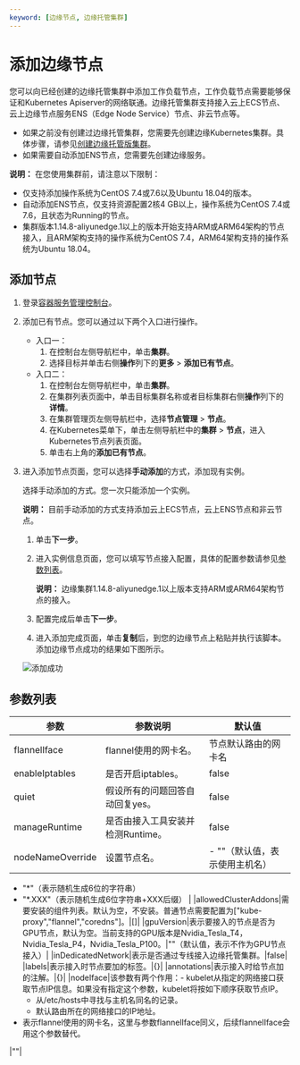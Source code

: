 ```yaml
---
keyword: [边缘节点, 边缘托管集群]
---
```


# 添加边缘节点

您可以向已经创建的边缘托管集群中添加工作负载节点，工作负载节点需要能够保证和Kubernetes Apiserver的网络联通。边缘托管集群支持接入云上ECS节点、云上边缘节点服务ENS（Edge Node Service）节点、非云节点等。

-   如果之前没有创建过边缘托管集群，您需要先创建边缘Kubernetes集群。具体步骤，请参见[创建边缘托管版集群](/intl.zh-CN/边缘容器服务ACK@Edge用户指南/边缘托管集群管理/创建边缘托管版集群.md)。
-   如果需要自动添加ENS节点，您需要先创建边缘服务。

**说明：** 在您使用集群前，请注意以下限制：

-   仅支持添加操作系统为CentOS 7.4或7.6以及Ubuntu 18.04的版本。
-   自动添加ENS节点，仅支持资源配置2核4 GB以上，操作系统为CentOS 7.4或7.6，且状态为Running的节点。
-   集群版本1.14.8-aliyunedge.1以上的版本开始支持ARM或ARM64架构的节点接入，且ARM架构支持的操作系统为CentOS 7.4，ARM64架构支持的操作系统为Ubuntu 18.04。

## 添加节点

1.  登录[容器服务管理控制台](https://cs.console.aliyun.com)。

2.  添加已有节点。您可以通过以下两个入口进行操作。

    -   入口一：
        1.  在控制台左侧导航栏中，单击**集群**。
        2.  选择目标并单击右侧**操作**列下的**更多** \> **添加已有节点**。
    -   入口二：
        1.  在控制台左侧导航栏中，单击**集群**。
        2.  在集群列表页面中，单击目标集群名称或者目标集群右侧**操作**列下的**详情**。
        3.  在集群管理页左侧导航栏中，选择**节点管理** \> **节点**。
        4.  在Kubernetes菜单下，单击左侧导航栏中的**集群** \> **节点**，进入Kubernetes节点列表页面。
        5.  单击右上角的**添加已有节点**。
3.  进入添加节点页面，您可以选择**手动添加**的方式，添加现有实例。

    选择手动添加的方式。您一次只能添加一个实例。

    **说明：** 目前手动添加的方式支持添加云上ECS节点，云上ENS节点和非云节点。

    1.  单击**下一步**。
    2.  进入实例信息页面，您可以填写节点接入配置，具体的配置参数请参见[参数列表](#section_640_7ra_xed)。

        **说明：** 边缘集群1.14.8-aliyunedge.1以上版本支持ARM或ARM64架构节点的接入。

    3.  配置完成后单击**下一步**。
    4.  进入添加完成页面，单击**复制**后，到您的边缘节点上粘贴并执行该脚本。
    添加边缘节点成功的结果如下图所示。

    ![添加成功](https://static-aliyun-doc.oss-accelerate.aliyuncs.com/assets/img/zh-CN/9425449951/p52432.png)


## 参数列表

|参数|参数说明|默认值|
|--|----|---|
|flannelIface|flannel使用的网卡名。|节点默认路由的网卡名|
|enableIptables|是否开启iptables。|false|
|quiet|假设所有的问题回答自动回复yes。|false|
|manageRuntime|是否由接入工具安装并检测Runtime。|false|
|nodeNameOverride|设置节点名。|-   ""（默认值，表示使用主机名）
-   "\*"（表示随机生成6位的字符串）
-   "\*.XXX"（表示随机生成6位字符串+XXX后缀） |
|allowedClusterAddons|需要安装的组件列表。默认为空，不安装。普通节点需要配置为\["kube-proxy","flannel","coredns"\]。|\[\]|
|gpuVersion|表示要接入的节点是否为GPU节点，默认为空。当前支持的GPU版本是Nvidia\_Tesla\_T4，Nvidia\_Tesla\_P4，Nvidia\_Tesla\_P100。|""（默认值，表示不作为GPU节点接入）|
|inDedicatedNetwork|表示是否通过专线接入边缘托管集群。|false|
|labels|表示接入时节点要加的标签。|\{\}|
|annotations|表示接入时给节点加的注解。|\{\}|
|nodeIface|该参数有两个作用：-   kubelet从指定的网络接口获取节点IP信息。如果没有指定这个参数，kubelet将按如下顺序获取节点IP。
    -   从/etc/hosts中寻找与主机名同名的记录。
    -   默认路由所在的网络接口的IP地址。
-   表示flannel使用的网卡名，这里与参数flannelIface同义，后续flannelIface会用这个参数替代。

|""|

